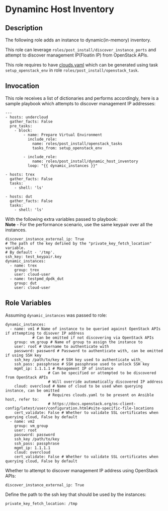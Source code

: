 # Dynaminc Host Inventory

## Description

The following role adds an instance to dynamic(in-memory) inventory.

This role can leverage `roles/post_install/discover_instance_ports` and attempt to discover management IP(Floatin IP) from OpenStack APIs.

This role requires to have [clouds.yaml](https://docs.openstack.org/python-openstackclient/rocky/configuration/index.html) which can be generated using task `setup_openstack_env` in role `roles/post_install/openstack_task`.

## Invocation

This role receives a list of dictionaries and performs accordingly, here is a sample playbook which attempts to discover management IP addresses:
```
---
- hosts: undercloud
  gather_facts: False
  pre_tasks:
    - block:
        - name: Prepare Virtual Environment
          include_role:
            name: roles/post_install/openstack_tasks
            tasks_from: setup_openstack_env

        - include_role: 
            name: roles/post_install/dynamic_host_inventory
          loop: "{{ dynamic_instances }}"

- hosts: trex
  gather_facts: False
  tasks:
    - shell: 'ls'

- hosts: dut
  gather_facts: False
  tasks:
    - shell: 'ls'
```

With the following extra variables passed to playbook:  
**Note** - For the performance scenario, use the same keypair over all the instances.
```
discover_instance_external_ip: True
# The path of the key defined by the "private_key_fetch_location" variable.
# By default - '/tmp'.
ssh_key: test_keypair.key
dynamic_instances:
  - name: trex
    group: trex
    user: cloud-user
  - name: testpmd_dpdk_dut
    group: dut
    user: cloud-user
```

## Role Variables

Assuming `dynamic_instances` was passed to role:
```
dynamic_instances:
  - name: vm1 # Name of instance to be queried against OpenStack APIs if attempting to disover IP address
            # Can be omitted if not discovering via OpenStack APIs
    group: vm_group # Name of group to assign the instance to
    user: root # Username to authenticate with
    password: password # Password to authenticate with, can be omitted if using SSH key
    ssh_key /path/to/key # SSH key used to authenticate with_
    ssh_pass: passphrase # SSH passphrase used to unlock SSH key
    mgmt_ip: 1.1.1.1 # Management IP of instance
                   # Can be specified or attempted to be discovered from OpenStack APIs
                   # Will override automatically discovered IP address
    cloud: overcloud # Name of cloud to be used when querying instance, can be omitted
                   # Requires clouds.yaml to be present on Ansible host, refer to:
                   # https://docs.openstack.org/os-client-config/latest/user/configuration.html#site-specific-file-locations
    cert_validate: False # Whether to validate SSL certificates when querying cloud, False by default
  - name: vm2
    group: vm_group
    user: root
    password: password
    ssh_key /path/to/key
    ssh_pass: passphrase
    mgmt_ip: 1.1.1.1
    cloud: overcloud
    cert_validate: False # Whether to validate SSL certificates when querying cloud, False by default
```

Whether to attempt to discover management IP address using OpenStack APIs:
```
discover_instance_external_ip: True
```

Define the path to the ssh key that should be used by the instances:
```
private_key_fetch_location: /tmp
```
